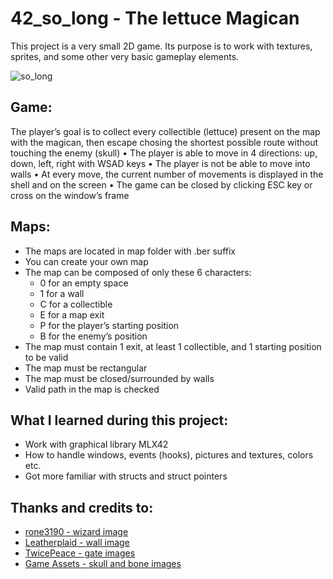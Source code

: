 # 42_so_long - The lettuce Magican
This project is a very small 2D game. Its purpose is to work with textures, sprites, and some other very basic gameplay elements.

![so_long](https://github.com/m-bartos/42_so_long/assets/28412526/d26f6fce-0aa9-4d4f-b785-274825eb22d4)

## Game:
The player’s goal is to collect every collectible (lettuce) present on the map with the magican, then escape
chosing the shortest possible route without touching the enemy (skull)
• The player is able to move in 4 directions: up, down, left, right with WSAD keys
• The player is not be able to move into walls
• At every move, the current number of movements is displayed in the shell and on the screen
• The game can be closed by clicking ESC key or cross on the window’s frame 

## Maps:
* The maps are located in map folder with .ber suffix
* You can create your own map
* The map can be composed of only these 6 characters:
  - 0 for an empty space
  - 1 for a wall
  - C for a collectible
  - E for a map exit
  - P for the player’s starting position
  - B for the enemy’s position
* The map must contain 1 exit, at least 1 collectible, and 1 starting position to
be valid
* The map must be rectangular
* The map must be closed/surrounded by walls
* Valid path in the map is checked

## What I learned during this project:
- Work with graphical library MLX42
- How to handle windows, events (hooks), pictures and textures, colors etc.
- Got more familiar with structs and struct pointers

## Thanks and credits to:
* [rone3190 - wizard image](https://rone3190.itch.io/wizard-128x128)
* [Leatherplaid - wall image](https://leatherplaid.itch.io/pixel-walls-and-floor-64x64-and-128x128)
* [TwicePeace - gate images](https://twicepeace.itch.io/rpg-maker-maps)
* [Game Assets - skull and bone images](https://free-game-assets.itch.io/free-undead-loot-game-icons?download)
